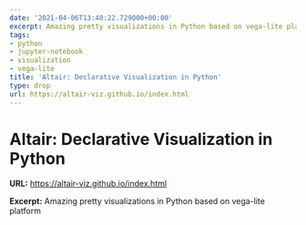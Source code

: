 ```yaml
---
date: '2021-04-06T13:40:22.729000+00:00'
excerpt: Amazing pretty visualizations in Python based on vega-lite platform
tags:
- python
- jupyter-notebook
- visualization
- vega-lite
title: 'Altair: Declarative Visualization in Python'
type: drop
url: https://altair-viz.github.io/index.html
---
```


# Altair: Declarative Visualization in Python

**URL:** https://altair-viz.github.io/index.html

**Excerpt:** Amazing pretty visualizations in Python based on vega-lite platform
